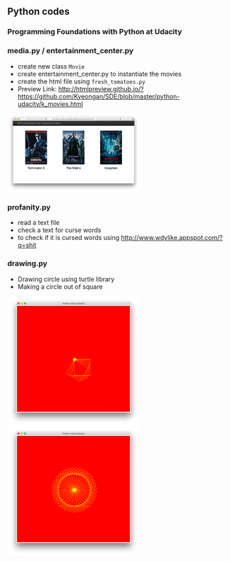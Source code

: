 ## Python codes
### Programming Foundations with Python at Udacity

### media.py / entertainment_center.py
- create new class `Movie`
- create entertainment_center.py to instantiate the movies
- create the html file using `fresh_tomatoes.py`
- Preview Link: http://htmlpreview.github.io/?https://github.com/Kyeongan/SDE/blob/master/python-udacity/k_movies.html

<img src="https://github.com/Kyeongan/SDE/blob/master/python-udacity/outputs/movie1.png" width="300px"/>

### profanity.py
- read a text file
- check a text for curse words
- to check if it is cursed words using http://www.wdylike.appspot.com/?q=shit

### drawing.py
- Drawing circle using turtle library
- Making a circle out of square

<img src="https://github.com/Kyeongan/SDE/blob/master/python-udacity/outputs/drawing1.png" width="300px"/>
<img src="https://github.com/Kyeongan/SDE/blob/master/python-udacity/outputs/drawing2.png" width="300px"/>
